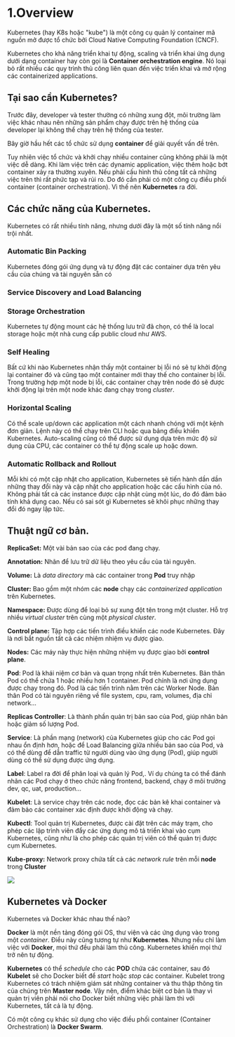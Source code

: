 # 1.Overview

Kubernetes (hay K8s hoặc "kube") là một công cụ quản lý container mã nguồn mở được tổ chức bởi Cloud Native Computing Foundation (CNCF).

Kubernetes cho khả năng triển khai tự động, scaling và triển khai ứng dụng dưới dạng container hay còn gọi là **Container orchestration engine**. Nó loại bỏ rất nhiều các quy trình thủ công liên quan đến việc triển khai và mở rộng các containerized applications.

## Tại sao cần Kubernetes?

Trước đây, developer và tester thường có những xung đột, môi trường làm việc khác nhau nên những sản phẩm chạy được trên hệ thống của developer lại không thể chạy trên hệ thống của tester.

Bây giờ hầu hết các tổ chức sử dụng **container** để giải quyết vấn đề trên.

Tuy nhiên việc tổ chức và khởi chạy nhiều container cũng không phải là một việc dễ dàng. Khi làm việc trên các dynamic application, việc thêm hoặc bớt container xảy ra thường xuyên. Nếu phải cấu hình thủ công tất cả những việc trên thì rất phức tạp và rủi ro. Do đó cần phải có một công cụ điều phối container (container orchestration). Vì thế nên **Kubernetes** ra đời.

## Các chức năng của Kubernetes.

Kubernetes có rất nhiều tính năng, nhưng dưới đây là một số tính năng nổi trội nhất.

### Automatic Bin Packing

Kubernetes đóng gói ứng dụng và tự động đặt các container dựa trên yêu cầu của chúng và tài nguyên sẵn có

### Service Discovery and Load Balancing

### Storage Orchestration

Kubernetes tự động mount các hệ thống lưu trữ đã chọn, có thể là local storage hoặc một nhà cung cấp public cloud như AWS.

### Self Healing

Bất cứ khi nào Kubernetes nhận thấy một container bị lỗi nó sẽ tự khởi động lại container đó và cũng tạo một container mới thay thế cho container bị lỗi. Trong trường hợp một node bị lỗi, các container chạy trên node đó sẽ được khởi động lại trên một node khác đang chạy trong *cluster*.

### Horizontal Scaling

Có thể scale up/down các application một cách nhanh chóng với một kệnh đơn giản. Lệnh này có thể chạy trên CLI hoặc qua bảng điều khiển Kubernetes. Auto-scaling cũng có thể được sử dụng dựa trên mức độ sử dụng của CPU, các container có thể tự động scale up hoặc down.

### Automatic Rollback and Rollout

Mỗi khi có một cập nhật cho application, Kubernetes sẽ tiến hành dần dần những thay đổi này và cập nhật cho application hoặc các cấu hình của nó. Không phải tất cả các instance được cập nhật cùng một lúc, do đó đảm bảo tính khả dụng cao. Nếu có sai sót gì Kubernetes sẽ khôi phục những thay đổi đó ngay lập tức.



## Thuật ngữ cơ bản.

**ReplicaSet:** Một vài bản sao của các pod đang chạy.

**Annotation:** Nhãn để lưu trữ dữ liệu theo yêu cầu của tài nguyên.

**Volume:** Là *data directory* mà các container trong **Pod** truy nhập

**Cluster:** Bao gồm một nhóm các **node** chạy các *containerized application* trên Kubernetes.

**Namespace:** Được dùng để loại bỏ sự xung đột tên trong một cluster. Hỗ trợ nhiều *virtual cluster* trên cùng một *physical cluster*.

**Control plane:** Tập hợp các tiến trình điều khiển các node Kubernetes. Đây là nơi bắt nguồn tất cả các nhiệm nhiệm vụ được giao.

**Nodes:** Các máy này thực hiện những nhiệm vụ được giao bởi **control plane**.

**Pod**: Pod là khái niệm cơ bản và quan trọng nhất trên Kubernetes. Bản thân Pod có thể chứa 1 hoặc nhiều hơn 1 container. Pod chính là nơi ứng dụng được chạy trong đó. Pod là các tiến trình nằm trên các Worker Node. Bản thân Pod có tài nguyên riêng về file system, cpu, ram, volumes, địa chỉ network…

**Replicas Controller**: Là thành phần quản trị bản sao của Pod, giúp nhân bản hoặc giảm số lượng Pod.

**Service**: Là phần mạng (network) của Kubernetes giúp cho các Pod gọi nhau ổn định hơn, hoặc để Load Balancing giữa nhiều bản sao của Pod, và có thể dùng để dẫn traffic từ người dùng vào ứng dụng (Pod), giúp người dùng có thể sử dụng được ứng dụng.

**Label**: Label ra đời để phân loại và quản lý Pod,. Ví dụ chúng ta có thể đánh nhãn các Pod chạy ở theo chức năng frontend, backend, chạy ở môi trường dev, qc, uat, production…

**Kubelet**: Là service chạy trên các node, đọc các bản kê khai container và đảm bảo các container xác định được khởi động và chạy.

**Kubectl**: Tool quản trị Kubernetes, được cài đặt trên các máy trạm, cho phép các lập trình viên đẩy các ứng dụng mô tả triển khai vào cụm Kubernetes, cũng như là cho phép các quản trị viên có thể quản trị được cụm Kubernetes.

**Kube-proxy:** Network proxy chứa tất cả các *network rule* trên mỗi **node** trong **Cluster**

![](https://i.imgur.com/jYR1KSZ.png)

## Kubernetes và Docker

Kubernetes và Docker khác nhau thế nào?

**Docker** là một nền tảng đóng gói OS, thư viện và các ứng dụng vào trong một *container*. Điều này cũng tương tự như **Kubernetes**. Nhưng nếu chỉ làm việc với **Docker**, mọi thứ đều phải làm thủ công. Kubernetes khiến mọi thứ trở nên tự động.

**Kubernetes** có thể *schedule* cho các **POD** chứa các container, sau đó **Kubelet** sẽ cho Docker biết để *start* hoặc *stop* các container. Kubelet trong Kubernetes có trách nhiệm giám sát những container và thu thập thông tin của chúng trên **Master node**. Vậy nên, điểm khác biệt cơ bản là thay vì quản trị viên phải nói cho Docker biết những việc phải làm thì với Kubernetes, tất cả là tự động.

Có một công cụ khác sử dụng cho việc điều phối container (Container Orchestration) là **Docker Swarm**.
